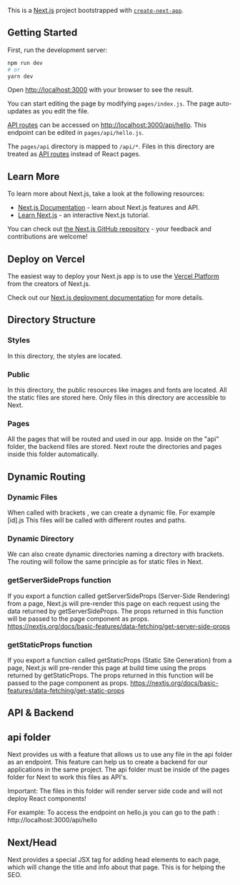 This is a [Next.js](https://nextjs.org/) project bootstrapped with [`create-next-app`](https://github.com/vercel/next.js/tree/canary/packages/create-next-app).

## Getting Started

First, run the development server:

```bash
npm run dev
# or
yarn dev
```

Open [http://localhost:3000](http://localhost:3000) with your browser to see the result.

You can start editing the page by modifying `pages/index.js`. The page auto-updates as you edit the file.

[API routes](https://nextjs.org/docs/api-routes/introduction) can be accessed on [http://localhost:3000/api/hello](http://localhost:3000/api/hello). This endpoint can be edited in `pages/api/hello.js`.

The `pages/api` directory is mapped to `/api/*`. Files in this directory are treated as [API routes](https://nextjs.org/docs/api-routes/introduction) instead of React pages.

## Learn More

To learn more about Next.js, take a look at the following resources:

- [Next.js Documentation](https://nextjs.org/docs) - learn about Next.js features and API.
- [Learn Next.js](https://nextjs.org/learn) - an interactive Next.js tutorial.

You can check out [the Next.js GitHub repository](https://github.com/vercel/next.js/) - your feedback and contributions are welcome!

## Deploy on Vercel

The easiest way to deploy your Next.js app is to use the [Vercel Platform](https://vercel.com/new?utm_medium=default-template&filter=next.js&utm_source=create-next-app&utm_campaign=create-next-app-readme) from the creators of Next.js.

Check out our [Next.js deployment documentation](https://nextjs.org/docs/deployment) for more details.


## Directory Structure

### Styles
In this directory, the styles are located.

### Public
In this directory, the public resources like images and fonts are located. All the static files are stored here.
Only files in this directory are accessible to Next.

### Pages
All the pages that will be routed and used in our app. Inside on the "api" folder, the backend files are stored.
Next route the directories and pages inside this folder automatically.


## Dynamic Routing

### Dynamic Files
When called with brackets , we can create a dynamic file. For example [id].js
This files will be called with different routes and paths.

### Dynamic Directory
We can also create dynamic directories naming a directory with brackets. The routing will follow the same principle as for static files in Next.

### getServerSideProps function
If you export a function called getServerSideProps (Server-Side Rendering) from a page, Next.js will pre-render this page on each request using the data returned by getServerSideProps.
The props returned in this function will be passed to the page component as props.
https://nextjs.org/docs/basic-features/data-fetching/get-server-side-props

### getStaticProps function
If you export a function called getStaticProps (Static Site Generation) from a page, Next.js will pre-render this page at build time using the props returned by getStaticProps.
The props returned in this function will be passed to the page component as props.
https://nextjs.org/docs/basic-features/data-fetching/get-static-props

## API & Backend

## api folder
Next provides us with a feature that allows us to use any file in the api folder as an endpoint.
This feature can help us to create a backend for our applications in the same project. The api folder must be inside of the pages folder for Next to work this files as API's.

Important:
The files in this folder will render server side code and will not deploy React components!

For example:
To access the endpoint on hello.js you can go to the path : http://localhost:3000/api/hello

## Next/Head
Next provides a special JSX tag for adding head elements to each page, which will change the title and info about that page. This is for helping the SEO.